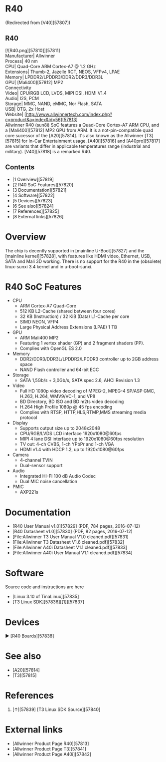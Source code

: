 # R40
(Redirected from [V40][57807])
 
R40  
---  
[![R40.png][57810]][57811]  
Manufacturer|  Allwinner  
Process|  40 nm  
CPU|  Quad-Core ARM Cortex-A7 @ 1.2 GHz  
Extensions|  Thumb-2, Jazelle RCT, NEOS, VFPv4, LPAE  
Memory|  LPDDR2/LPDDR3/DDR2/DDR3/DDR3L  
GPU|  [Mali400][57812] MP2  
Connectivity  
Video|  CPU/RGB LCD, LVDS, MIPI DSI, HDMI V1.4  
Audio|  I2S, PCM  
Storage|  MMC, NAND, eMMC, Nor Flash, SATA  
USB|  OTG, 2x Host  
Website|  [http://www.allwinnertech.com/index.php?c=product&a=index&id=56][57813]  
Allwinner R40 (sun8i) SoC features a Quad-Core Cortex-A7 ARM CPU, and a [Mali400][57812] MP2 GPU from ARM. It is a not-pin-compatible quad core sucessor of the [A20][57814]. It's also known as the Allwinner [T3][57815] for In-Car Entertainment usage. [A40i][57816] and [A40pro][57817] are variants that differ in applicable temperatures range (industrial and military). [V40][57818] is a remarked R40. 
## Contents
  * [1 Overview][57819]
  * [2 R40 SoC Features][57820]
  * [3 Documentation][57821]
  * [4 Software][57822]
  * [5 Devices][57823]
  * [6 See also][57824]
  * [7 References][57825]
  * [8 External links][57826]

# Overview
The chip is decently supported in [mainline U-Boot][57827] and the [mainline kernel][57828], with features like HDMI video, Ethernet, USB, SATA and Mali 3D working. 
There is no support for the R40 in the (obsolete) linux-sunxi 3.4 kernel and in u-boot-sunxi. 
# R40 SoC Features
  * CPU 
    * ARM Cortex-A7 Quad-Core
    * 512 KB L2-Cache (shared between four cores)
    * 32 KB (Instruction) / 32 KiB (Data) L1-Cache per core
    * SIMD NEON, VFP4
    * Large Physical Address Extensions (LPAE) 1 TB
  * GPU 
    * ARM Mali400 MP2
    * Featuring 1 vertex shader (GP) and 2 fragment shaders (PP).
    * Complies with OpenGL ES 2.0
  * Memory 
    * DDR2/DDR3/DDR3L/LPDDR2/LPDDR3 controller up to 2GB address space
    * NAND Flash controller and 64-bit ECC
  * Storage 
    * SATA 1,5Gb/s + 3,0Gb/s, SATA spec 2.6, AHCI Revision 1.3
  * Video 
    * Full HD 1080p video decoding of MPEG-2, MPEG-4 SP/ASP GMC, H.263, H.264, WMV9/VC-1, and VP8
    * BD Directory, BD ISO and BD m2ts video decoding
    * H.264 High Profile 1080p @ 45 fps encoding
    * Complies with RTSP, HTTP,HLS,RTMP,MMS streaming media protocol
  * Display 
    * Supports output size up to 2048x2048
    * CPU/RGB/LVDS LCD interface 1920x1080@60fps
    * MIPI 4 lane DSI interface up to 1920x1080@60fps resolution
    * TV out: 4-ch CVBS, 1-ch YPbPr and 1-ch VGA
    * HDMI v1.4 with HDCP 1.2, up to 1920x1080@60fps
  * Camera 
    * 4-channel TVIN
    * Dual-sensor support
  * Audio 
    * Integrated HI-FI 100 dB Audio Codec
    * Dual MIC noise cancellation
  * PMIC 
    * AXP221s

# Documentation
  * [R40 User Manual v1.0][57829] (PDF, 784 pages, 2016-07-12)
  * [R40 Datasheet v1.0][57830] (PDF, 82 pages, 2016-07-12)
  * [File:Allwinner T3 User Manual V1.0 cleaned.pdf][57831]
  * [File:Allwinner T3 Datasheet V1.6 cleaned.pdf][57832]
  * [File:Allwinner A40i Datasheet V1.1 cleaned.pdf][57833]
  * [File:Allwinner A40i User Manual V1.1 cleaned.pdf][57834]

# Software
Source code and instructions are here 
  * [Linux 3.10 of TinaLinux][57835]
  * [T3 Linux SDK][57836][[1]][57837]

# Devices
► [R40 Boards][57838]
# See also
  * [A20][57814]
  * [T3][57815]

# References
  1. [↑][57839] [T3 Linux SDK Source][57840]

# External links
  * [Allwinner Product Page R40][57813]
  * [Allwinner Product Page T3][57841]
  * [Allwinner Product Page A40i][57842]
